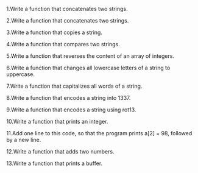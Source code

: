 1.Write a function that concatenates two strings.

2.Write a function that concatenates two strings.

3.Write a function that copies a string.

4.Write a function that compares two strings.

5.Write a function that reverses the content of an array of integers.

6.Write a function that changes all lowercase letters of a string to uppercase.

7.Write a function that capitalizes all words of a string.

8.Write a function that encodes a string into 1337.

9.Write a function that encodes a string using rot13.

10.Write a function that prints an integer.

11.Add one line to this code, so that the program prints a[2] = 98, followed by a new line.

12.Write a function that adds two numbers.

13.Write a function that prints a buffer.
